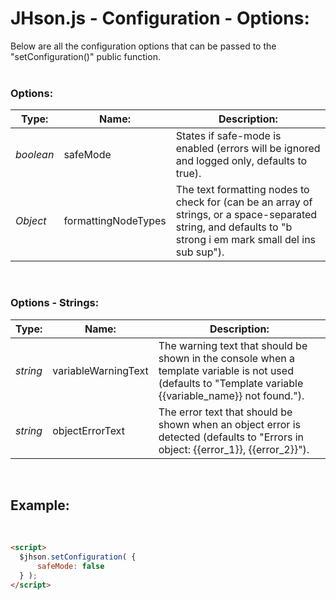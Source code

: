 # JHson.js - Configuration - Options:

Below are all the configuration options that can be passed to the "setConfiguration()" public function.
<br>
<br>


### Options:

| Type: | Name: | Description: |
| --- | --- | --- |
| *boolean* | safeMode | States if safe-mode is enabled (errors will be ignored and logged only, defaults to true). |
| *Object* | formattingNodeTypes | The text formatting nodes to check for (can be an array of strings, or a space-separated string, and defaults to "b strong i em mark small del ins sub sup"). |

<br/>


### Options - Strings:

| Type: | Name: | Description: |
| --- | --- | --- |
| *string* | variableWarningText | The warning text that should be shown in the console when a template variable is not used (defaults to "Template variable {{variable_name}} not found."). |
| *string* | objectErrorText | The error text that should be shown when an object error is detected (defaults to "Errors in object: {{error_1}}, {{error_2}}"). |

<br/>


## Example:
<br/>

```markdown
<script> 
  $jhson.setConfiguration( {
      safeMode: false
  } );
</script>
```